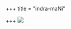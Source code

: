 +++
title = "indra-maNi"

+++
[![](https://i0.wp.com/bp1.blogger.com/_ZhvcTTaaD_4/RavHmt_ytpI/AAAAAAAAABA/VtQSoEpnXOc/s320/recurssive_beauty.png)](http://bp1.blogger.com/_ZhvcTTaaD_4/RavHmt_ytpI/AAAAAAAAABA/VtQSoEpnXOc/s1600-h/recurssive_beauty.png)
